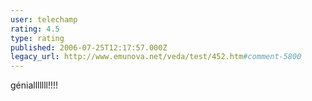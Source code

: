 ```yaml
---
user: telechamp
rating: 4.5
type: rating
published: 2006-07-25T12:17:57.000Z
legacy_url: http://www.emunova.net/veda/test/452.htm#comment-5800
---
```

génialllllll!!!!